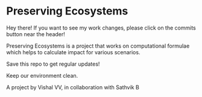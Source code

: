 # Preserving Ecosystems
Hey there! If you want to see my work changes, please click on the commits button near the header!

Preserving Ecosystems is a project that works on computational formulae which helps to calculate impact for various scenarios.

Save this repo to get regular updates!

Keep our environment clean.




A project by Vishal VV, in collaboration with Sathvik B
